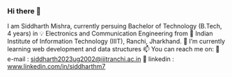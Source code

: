 ### Hi there 👋

I am Siddharth Mishra, currently persuing Bachelor of Technology (B.Tech, 4 years) in 
💡 Electronics and Communication Engineering from 
🏦 Indian Institute of Information Technology (IIIT), Ranchi, Jharkhand.
🌱 I’m currently learning web development and data structures 
📫 You can reach me on:
 📧 e-mail : siddharth2023ug2002@iiitranchi.ac.in
 📱 linkedin : www.linkedin.com/in/siddharthm7
 



